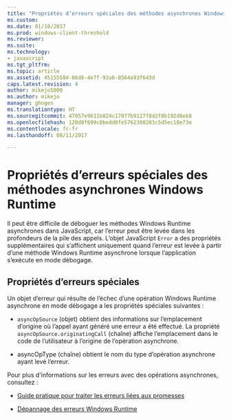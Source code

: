 ```yaml
---
title: "Propriétés d’erreurs spéciales des méthodes asynchrones Windows Runtime | Microsoft Docs"
ms.custom: 
ms.date: 01/18/2017
ms.prod: windows-client-threshold
ms.reviewer: 
ms.suite: 
ms.technology:
- javascript
ms.tgt_pltfrm: 
ms.topic: article
ms.assetid: 45155584-06d8-4e7f-93a6-8564a93f643d
caps.latest.revision: 4
author: mikejo5000
ms.author: mikejo
manager: ghogen
ms.translationtype: HT
ms.sourcegitcommit: 47057e9611b824c17077b9127f8d2f8b192d6eb8
ms.openlocfilehash: 120d8f699c8bedd0fe5762300203c5d5ec18e73e
ms.contentlocale: fr-fr
ms.lasthandoff: 08/11/2017

---
```

# <a name="special-error-properties-from-asynchronous-windows-runtime-methods"></a>Propriétés d’erreurs spéciales des méthodes asynchrones Windows Runtime
Il peut être difficile de déboguer les méthodes Windows Runtime asynchrones dans JavaScript, car l’erreur peut être levée dans les profondeurs de la pile des appels. L’objet JavaScript `Error` a des propriétés supplémentaires qui s’affichent uniquement quand l’erreur est levée à partir d’une méthode Windows Runtime asynchrone lorsque l’application s’exécute en mode débogage.  
  
## <a name="special-error-properties"></a>Propriétés d’erreurs spéciales  
 Un objet d’erreur qui résulte de l’échec d’une opération Windows Runtime asynchrone en mode débogage a les propriétés spéciales suivantes :  
  
-   `asyncOpSource` (objet) obtient des informations sur l’emplacement d’origine où l’appel ayant généré une erreur a été effectué. La propriété `asyncOpSource.originatingCall` (chaîne) affiche l’emplacement dans le code de l’utilisateur à l’origine de l’opération asynchrone.  
  
-   asyncOpType (chaîne) obtient le nom du type d’opération asynchrone ayant levé l’erreur.  
  
 Pour plus d’informations sur les erreurs avec des opérations asynchrones, consultez :  
  
-   [Guide pratique pour traiter les erreurs liées aux promesses](https://msdn.microsoft.com/en-us/library/windows/apps/hh700337.aspx)  
  
-   [Dépannage des erreurs Windows Runtime](http://msdn.microsoft.com/en-us/1ef7d7df-82ac-441d-8ad0-54ab1318de64)
